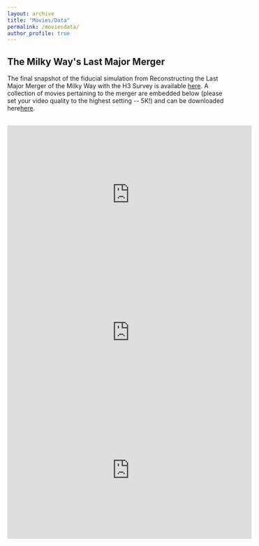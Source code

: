 ```yaml
---
layout: archive
title: "Movies/Data"
permalink: /moviesdata/
author_profile: true
---
```


The Milky Way's Last Major Merger
---------------------------------------
The final snapshot of the fiducial simulation from Reconstructing the Last Major Merger of the Milky Way with the H3 Survey is available <a href="https://dataverse.harvard.edu/dataset.xhtml?persistentId=doi:10.7910/DVN/UFVSTH" target="_blank">here</a>. A collection of movies pertaining to the merger are embedded below (please set your video quality to the highest setting -- 5K!) and can be downloaded here<a href="https://www.dropbox.com/sh/mgf6t12x68q1pzf/AABqpMLWZSzWb9jWUYAs4AQza?dl=0" target="_blank">here</a>. <br><br>

<iframe width="560" height="315" src="https://www.youtube.com/embed/suF_RMHi9oY" frameborder="0" allow="accelerometer; autoplay; clipboard-write; encrypted-media; gyroscope; picture-in-picture" allowfullscreen></iframe><br>

<iframe width="560" height="315" src="https://www.youtube.com/embed/NylolqZME2c" frameborder="0" allow="accelerometer; autoplay; clipboard-write; encrypted-media; gyroscope; picture-in-picture" allowfullscreen></iframe><br>

<iframe width="560" height="315" src="https://www.youtube.com/embed/BGIVcOsNPlE" frameborder="0" allow="accelerometer; autoplay; clipboard-write; encrypted-media; gyroscope; picture-in-picture" allowfullscreen></iframe><br>
